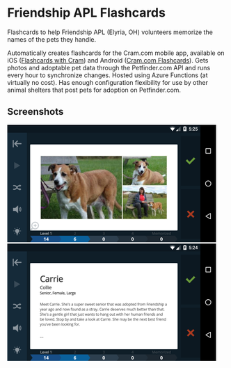 # Friendship APL Flashcards

Flashcards to help Friendship APL (Elyria, OH) volunteers memorize the names of the pets they handle.

Automatically creates flashcards for the Cram.com mobile app, available on iOS ([Flashcards with Cram](https://itunes.apple.com/us/app/flashcards-with-cram/id734887700)) and Android ([Cram.com Flashcards](https://play.google.com/store/apps/details?id=com.studymode.cram)). Gets photos and adoptable pet data through the Petfinder.com API and runs every hour to synchronize changes. Hosted using Azure Functions (at virtually no cost). Has enough configuration flexibility for use by other animal shelters that post pets for adoption on Petfinder.com.

## Screenshots

![Flashcard Front](/Screenshots/FlashcardFront.png)
![Flashcard Back](/Screenshots/FlashcardBack.png)
